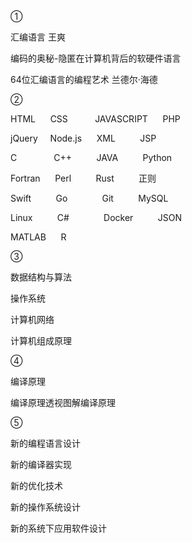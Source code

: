 ①

汇编语言 王爽

编码的奥秘-隐匿在计算机背后的软硬件语言

64位汇编语言的编程艺术 兰德尔·海德

②

HTML &nbsp;&nbsp;&nbsp;&nbsp;      CSS &nbsp;&nbsp;&nbsp;&nbsp; &nbsp;&nbsp;&nbsp;&nbsp;     JAVASCRIPT &nbsp;&nbsp;&nbsp;&nbsp;	    PHP

jQuery&nbsp;&nbsp;&nbsp;&nbsp;		Node.js	&nbsp;&nbsp;&nbsp;&nbsp;	XML	&nbsp;&nbsp;&nbsp;&nbsp;&nbsp;&nbsp;&nbsp;&nbsp;	        JSP

C 	&nbsp;&nbsp;&nbsp;&nbsp;	&nbsp;&nbsp;&nbsp;&nbsp;&nbsp;&nbsp;&nbsp;&nbsp;	C++	&nbsp;&nbsp;&nbsp;&nbsp;&nbsp;&nbsp;&nbsp;&nbsp;	JAVA	&nbsp;&nbsp;&nbsp;&nbsp;&nbsp;&nbsp;&nbsp;&nbsp;		Python

Fortran	&nbsp;&nbsp;&nbsp;&nbsp;	Perl	&nbsp;&nbsp;&nbsp;&nbsp;&nbsp;&nbsp;&nbsp;&nbsp;		Rust	&nbsp;&nbsp;&nbsp;&nbsp;&nbsp;&nbsp;&nbsp;&nbsp;			正则

Swift	&nbsp;&nbsp;&nbsp;&nbsp;&nbsp;&nbsp;&nbsp;&nbsp;	Go	&nbsp;&nbsp;&nbsp;&nbsp;&nbsp;&nbsp;&nbsp;&nbsp;&nbsp;&nbsp;&nbsp;&nbsp;		Git		&nbsp;&nbsp;&nbsp;&nbsp;&nbsp;&nbsp;&nbsp;&nbsp;		MySQL

Linux	&nbsp;&nbsp;&nbsp;&nbsp;&nbsp;&nbsp;&nbsp;&nbsp;	C#	&nbsp;&nbsp;&nbsp;&nbsp;&nbsp;&nbsp;&nbsp;&nbsp;&nbsp;&nbsp;&nbsp;&nbsp;		Docker	&nbsp;&nbsp;&nbsp;&nbsp;&nbsp;&nbsp;&nbsp;&nbsp;		JSON

MATLAB	&nbsp;&nbsp;&nbsp;&nbsp;	R			

③

数据结构与算法

操作系统

计算机网络 

计算机组成原理

④

编译原理

编译原理透视图解编译原理

⑤

新的编程语言设计

新的编译器实现

新的优化技术

新的操作系统设计

新的系统下应用软件设计

